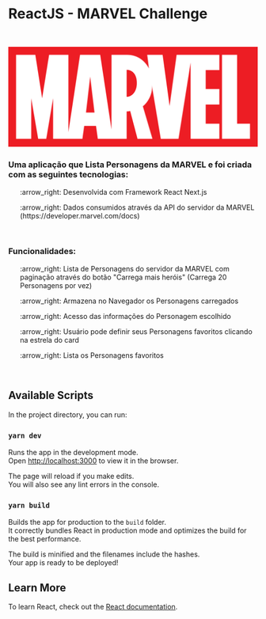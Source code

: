 # ReactJS - MARVEL Challenge 

<br>

![alt logo da Marvel](https://github.com/DarcioCarvalho/React_Marvel_Challenge/raw/master/Marvel_Logo.png)

### Uma aplicação que Lista Personagens da MARVEL e foi criada com as seguintes tecnologias:</h3>

  <ul>:arrow_right: Desenvolvida com Framework React Next.js</ul>
  <ul>:arrow_right: Dados consumidos através da API do servidor da MARVEL (https://developer.marvel.com/docs)</ul>
<br>

### Funcionalidades:</h3>

  <ul>:arrow_right: Lista de Personagens do servidor da MARVEL com paginação através do botão "Carrega mais heróis" (Carrega 20 Personagens por vez)</ul>
  <ul>:arrow_right: Armazena no Navegador os Personagens carregados </ul>
  <ul>:arrow_right: Acesso das informações do Personagem escolhido </ul>
  <ul>:arrow_right: Usuário pode definir seus Personagens favoritos clicando na estrela do card</ul>
  <ul>:arrow_right: Lista os Personagens favoritos </ul>
<br>


## Available Scripts

In the project directory, you can run:

### `yarn dev`

Runs the app in the development mode.\
Open [http://localhost:3000](http://localhost:3000) to view it in the browser.

The page will reload if you make edits.\
You will also see any lint errors in the console.

### `yarn build`

Builds the app for production to the `build` folder.\
It correctly bundles React in production mode and optimizes the build for the best performance.

The build is minified and the filenames include the hashes.\
Your app is ready to be deployed!


## Learn More

To learn React, check out the [React documentation](https://reactjs.org/).